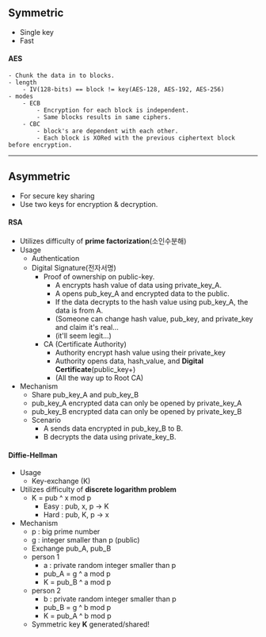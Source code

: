 ## Symmetric
- Single key
- Fast
#### AES
	- Chunk the data in to blocks.
	- length
		- IV(128-bits) == block != key(AES-128, AES-192, AES-256)
	- modes
		- ECB
			- Encryption for each block is independent.
			- Same blocks results in same ciphers.
		- CBC
			- block's are dependent with each other.
			- Each block is XORed with the previous ciphertext block before encryption.

---
 
## Asymmetric
- For secure key sharing
- Use two keys for encryption & decryption.

#### RSA
- Utilizes difficulty of **prime factorization**(소인수분해)
- Usage
	- Authentication
	- Digital Signature(전자서명)
		- Proof of ownership on public-key.
			- A encrypts hash value of data using private_key_A.
			- A opens pub_key_A and encrypted data to the public.
			- If the data decrypts to the hash value using pub_key_A, the data is from A.
			- (Someone can change hash value, pub_key, and private_key and claim it's real...
			- (it'll seem legit...)
		- CA (Certificate Authority)
			- Authority encrypt hash value using their private_key
			- Authority opens data, hash_value, and **Digital Certificate**(public_key+)
			- (All the way up to Root CA)
- Mechanism
	- Share pub_key_A and pub_key_B
	- pub_key_A encrypted data can only be opened by private_key_A
	- pub_key_B encrypted data can only be opened by private_key_B
	- Scenario
		- A sends data encrypted in pub_key_B to B.
		- B decrypts the data using private_key_B.

#### Diffie-Hellman
- Usage
	- Key-exchange (K)
- Utilizes difficulty of **discrete logarithm problem**
	- K = pub ^ x mod p
		- Easy : pub, x, p -> K
		- Hard : pub, K, p -> x
- Mechanism
	- p : big prime number
	- g : integer smaller than p (public)
	- Exchange pub_A, pub_B
	- person 1
		- a : private random integer smaller than p
		- pub_A = g ^ a mod p
		- K = pub_B ^ a mod p
	- person 2
		- b : private random integer smaller than p
		- pub_B = g ^ b mod p
		- K = pub_A ^ b mod p
	- Symmetric key **K** generated/shared!
